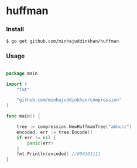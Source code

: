 # huffman

### Install

```$ go get github.com/minhajuddinkhan/huffman ```

### Usage

```go

package main

import (
	"fmt"

	"github.com/minhajuddinkhan/compression"
)

func main() {

	tree := compression.NewHuffmanTree("abbccc")
	encoded, err := tree.Encode()
	if err != nil {
		panic(err)
	}
	fmt.Println(encoded) //000101111
}

```
